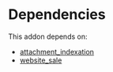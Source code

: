 # Dependencies

This addon depends on:

- [attachment_indexation](https://github.com/bringout/oca-ocb-core/tree/11a704b400b8bf0763643e267bf123858a85c9e6/odoo-bringout-oca-ocb-attachment_indexation)
- [website_sale](https://github.com/bringout/oca-ocb-sale/tree/3531a720906f8e17d5fa4dafe32471b2aada3721/odoo-bringout-oca-ocb-website_sale)
